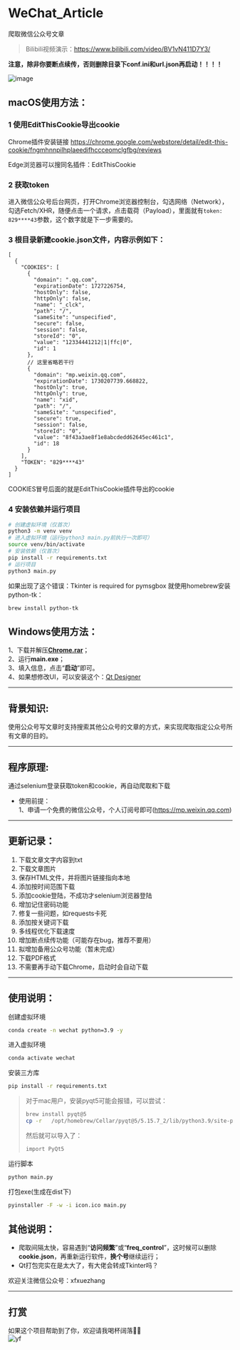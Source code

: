 # WeChat_Article    
爬取微信公众号文章    

> Bilibili视频演示：https://www.bilibili.com/video/BV1vN411D7Y3/

**注意，除非你要断点续传，否则删除目录下conf.ini和url.json再启动！！！！**

![image](https://user-images.githubusercontent.com/31002981/217465357-d0737b23-55ec-47d3-b12c-ee8973a04291.png)

## macOS使用方法：

### 1 使用EditThisCookie导出cookie

Chrome插件安装链接
https://chrome.google.com/webstore/detail/edit-this-cookie/fngmhnnpilhplaeedifhccceomclgfbg/reviews

Edge浏览器可以搜同名插件：EditThisCookie

### 2 获取token

进入微信公众号后台网页，打开Chrome浏览器控制台，勾选网络（Network），勾选Fetch/XHR，随便点击一个请求，点击载荷（Payload），里面就有`token: 829****43`参数，这个数字就是下一步需要的。

### 3 根目录新建cookie.json文件，内容示例如下：

```
[
  {
    "COOKIES": [
      {
        "domain": ".qq.com",
        "expirationDate": 1727226754,
        "hostOnly": false,
        "httpOnly": false,
        "name": "_clck",
        "path": "/",
        "sameSite": "unspecified",
        "secure": false,
        "session": false,
        "storeId": "0",
        "value": "12334441212|1|ffc|0",
        "id": 1
      },
      // 这里省略若干行
      {
        "domain": "mp.weixin.qq.com",
        "expirationDate": 1730207739.668822,
        "hostOnly": true,
        "httpOnly": true,
        "name": "xid",
        "path": "/",
        "sameSite": "unspecified",
        "secure": true,
        "session": false,
        "storeId": "0",
        "value": "8f43a3ae8f1e8abcdedd62645ec461c1",
        "id": 18
      }
    ],
    "TOKEN": "829****43"
  }
]
```

COOKIES冒号后面的就是EditThisCookie插件导出的cookie

### 4 安装依赖并运行项目

```bash
# 创建虚拟环境（仅首次）
python3 -m venv venv
# 进入虚拟环境（运行python3 main.py前执行一次即可）
source venv/bin/activate
# 安装依赖（仅首次）
pip install -r requirements.txt
# 运行项目
python3 main.py
```

如果出现了这个错误：Tkinter is required for pymsgbox 就使用homebrew安装python-tk：

```
brew install python-tk
```



## Windows使用方法：     

1、下载并解压[**Chrome.rar**](https://sxf1024.lanzouo.com/iJ2Rp0mwy50j)；    
2、运行**main.exe**；    
3、填入信息，点击“**启动**”即可。    
4、如果想修改UI，可以安装这个：[Qt Designer](https://build-system.fman.io/qt-designer-download)    
****************************************************************************************************    

## 背景知识:     
使用公众号写文章时支持搜索其他公众号的文章的方式，来实现爬取指定公众号所有文章的目的。    
****************************************************************************************************    

## 程序原理:     
通过selenium登录获取token和cookie，再自动爬取和下载   
* 使用前提：   
1、申请一个免费的微信公众号，个人订阅号即可(https://mp.weixin.qq.com)      
****************************************************************************************************    

## 更新记录：
1. 下载文章文字内容到txt
2. 下载文章图片
3. 保存HTML文件，并将图片链接指向本地  
4. 添加按时间范围下载  
5. 添加cookie登陆，不成功才selenium浏览器登陆  
6. 增加记住密码功能  
7. 修复一些问题，如requests卡死  
8. 添加按关键词下载  
9. 多线程优化下载速度  
10. 增加断点续传功能（可能存在bug，推荐不要用）  
11. 拟增加备用公众号功能（暂未完成）  
12. 下载PDF格式
13. 不需要再手动下载Chrome，启动时会自动下载    
**************************************************************************************************** 

## 使用说明：
创建虚拟环境
```bash
conda create -n wechat python=3.9 -y
```

进入虚拟环境
```bash
conda activate wechat
```

安装三方库
```bash
pip install -r requirements.txt
```
> 对于mac用户，安装pyqt5可能会报错，可以尝试：
> ```bash
> brew install pyqt@5
> cp -r   /opt/homebrew/Cellar/pyqt@5/5.15.7_2/lib/python3.9/site-packages/*   /Users/songxf/miniconda3/envs/wechat/lib/python3.9/site-packages/   
> ```
> 然后就可以导入了：
> ```bash
> import PyQt5
> ```

运行脚本
```bash
python main.py
```

打包exe(生成在dist下)
```bash
pyinstaller -F -w -i icon.ico main.py
```


## 其他说明：
- 爬取间隔太快，容易遇到“**访问频繁**”或“**freq_control**”，这时候可以删除**cookie.json**，再重新运行软件，**换个号**继续运行；
- Qt打包完实在是太大了，有大佬会转成Tkinter吗？


欢迎关注微信公众号：xfxuezhang

---
## 打赏    
如果这个项目帮助到了你，欢迎请我喝杯阔落👏🏻    
![yf](yf.png)

